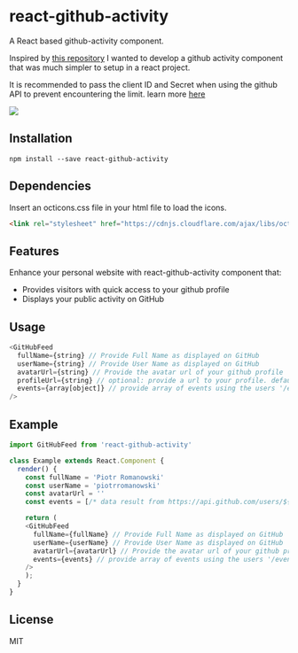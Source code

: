 # react-github-activity
A React based github-activity component.

Inspired by [this repository](https://github.com/caseyscarborough/github-activity) I wanted to develop a github activity component that was much simpler to setup in a react project.

It is recommended to pass the client ID and Secret when using the github API to prevent encountering the limit. learn more [here](https://developer.github.com/v3/#oauth2-keysecret)

![](http://i.imgur.com/M9ntwJS.png)

## Installation

`npm install --save react-github-activity`

## Dependencies

Insert an octicons.css file in your html file to load the icons.

```html
<link rel="stylesheet" href="https://cdnjs.cloudflare.com/ajax/libs/octicons/3.5.0/octicons.min.css">
```

## Features

Enhance your personal website with react-github-activity component that:
- Provides visitors with quick access to your github profile
- Displays your public activity on GitHub


## Usage

```js
<GitHubFeed
  fullName={string} // Provide Full Name as displayed on GitHub
  userName={string} // Provide User Name as displayed on GitHub
  avatarUrl={string} // Provide the avatar url of your github profile
  profileUrl={string} // optional: provide a url to your profile. default -> https://github.com/${userName}
  events={array[object]} // provide array of events using the users '/events' endpoint of github api
/>
```

## Example

```js
import GitHubFeed from 'react-github-activity'

class Example extends React.Component {
  render() {
    const fullName = 'Piotr Romanowski'
    const userName = 'piotrromanowski'
    const avatarUrl = ''
    const events = [/* data result from https://api.github.com/users/${userName}/events */];

    return (
    <GitHubFeed
      fullName={fullName} // Provide Full Name as displayed on GitHub
      userName={userName} // Provide User Name as displayed on GitHub
      avatarUrl={avatarUrl} // Provide the avatar url of your github profile
      events={events} // provide array of events using the users '/events' endpoint of github api
    />
    );
  }
}
```

## License

MIT
